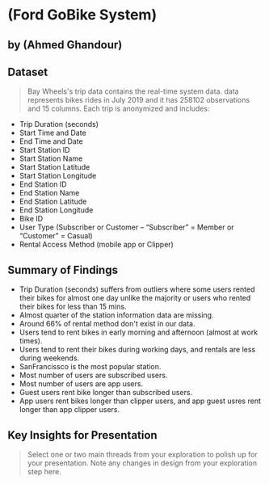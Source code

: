 # (Ford GoBike System)
## by (Ahmed Ghandour)


## Dataset

> Bay Wheels's trip data contains the real-time system data. data represents bikes rides in July 2019 and it has 258102 observations and 15 columns. Each trip is anonymized and includes:

* Trip Duration (seconds)
* Start Time and Date
* End Time and Date
* Start Station ID
* Start Station Name
* Start Station Latitude
* Start Station Longitude
* End Station ID
* End Station Name
* End Station Latitude
* End Station Longitude
* Bike ID
* User Type (Subscriber or Customer – “Subscriber” = Member or “Customer” = Casual)
* Rental Access Method (mobile app or Clipper)


## Summary of Findings

* Trip Duration (seconds) suffers from outliers where some users rented their bikes for almost one day unlike the majority or users who rented their bikes for less than 15 mins.
* Almost quarter of the station information data are missing. 
* Around 66% of rental method don't exist in our data.
* Users tend to rent bikes in early morning and afternoon (almost at work times).
* Users tend to rent their bikes during working days, and rentals are less during weekends.
* SanFrancissco is the most popular station.
* Most number of users are subscribed users.
* Most number of users are app users.
* Guest users rent bike longer than subscribed users.
* App users rent bikes longer than clipper users, and app guest usres rent longer than app clipper users.


## Key Insights for Presentation

> Select one or two main threads from your exploration to polish up for your presentation. Note any changes in design from your exploration step here.